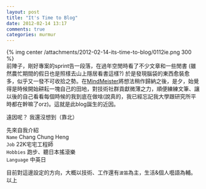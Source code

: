 ```yaml
---
layout: post
title: "It's Time to Blog"
date: 2012-02-14 13:17
comments: true
categories: murmur
---
```

{% img center /attachments/2012-02-14-its-time-to-blog/0112ie.png 300 %}  
前陣子，剛好專案的sprint告一段落，在過年空閒時看了不少文章和一些閒書 (雖然農忙期間的假日也是照樣去山上隱居看書這樣?) 於是發現腦袋的東西愈裝愈多，似乎又一發不可收拾之勢。在[MindMeister][]將想法稍作歸納之後，是夕，始覺得是時候開始耕耘一塊自己的田地，對技術社群貢獻微薄之力，順便練練文筆、讓以後的自己看看每個時候的我到底在做啥(說真的，我已經忘記我大學跟研究所平時都在幹嘛了orz)。這就是此blog誕生的近因。

[MindMeister]: http://MindMeister.com

遠因呢？
我還沒想到（靠北）


先來自我介紹<br/>
`Name` Chang Chung Heng<br/>
`Job` 22K宅宅工程師<br/>
`Hobbies` 跑步、聽日本搖滾樂<br/>
`Language` 中英日<br/>

目前對這邊設定的方向，大概以技術、工作還有`波笛`為主，生活&個人囈語為輔。  
以上